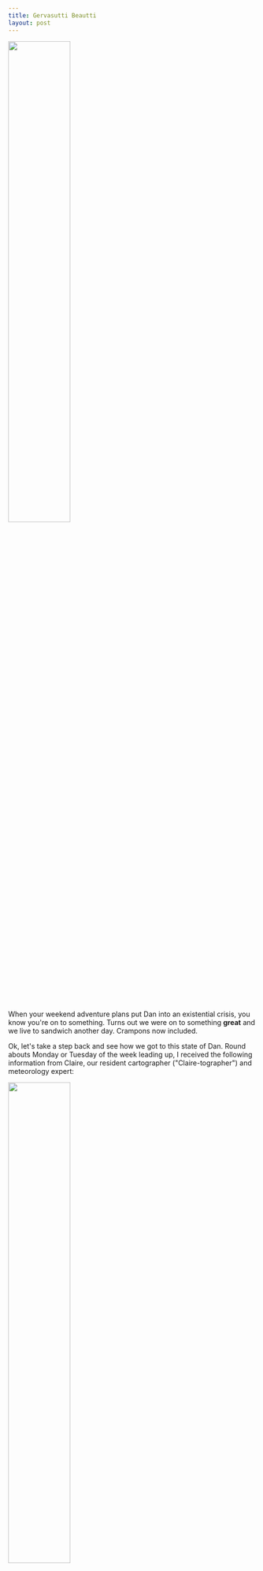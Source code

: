 ```yaml
---
title: Gervasutti Beautti
layout: post
---
```


<img src="{{ site.baseurl }}/images/gervasutti/gervasutti_sunrise.jpg" height="50%" width="50%">

When your weekend adventure plans put Dan into an existential crisis, you know you're 
on to something. Turns out we were on to something <b>great</b> and we live to
sandwich another day. Crampons now included.


Ok, let's take a step back and see how we got to this state of Dan. Round abouts
Monday or Tuesday of the week leading up, I received the following information
from Claire, our resident cartographer ("Claire-tographer") and meteorology expert:

<img src="{{ site.baseurl }}/images/gervasutti/aosta_forecast.png" height="50%" width="50%">

With this I came a step closer to understanding the early American forefathers
in their wish to go West (disregarding any genocidal notions) for with
this it was no longer our choice where or what
we were to do that weekend. For this, this was <em>Manifest Destiny</em> writ
on the largest of scales. The scales of the Alps.

Throughout the week it was rainy and grey in the Geneva area, though we weren't
deterred. We knew the weather was just "getting it out of its system". In addition,
Dan's birthday was this week and at dinner, when we were all their meeting a group
of Dan's lovely friends and getting to know Dan a bit better through their own eyes
and warmth towards him, it was a tacit assumption that he would be joining us
and we all silently pretended to not hear when the topic of him climbing
elsewhere that weekend came up. They say your mid-life crisis comes in the middle
of your thirties. This split-decision for the now thirty-four year old Dan happened
to be the seed of what was to become his.

The understanding was that we were to go to the Refuge Gervasutti. The "airplane
fuselage" stuck on the side of a moutain, serving as a bivouac for fellow alpine
adventurers. Come Friday evening, when plans were solidifying and it was
becoming clear that Dan would not be joining us, our nerves began to be tested.
The trek up to Gervasutti was rated as one of the more difficult hikes -- the
borderline between hiking and mountaineering becoming grey -- and Dan was clearly
worried that we might be getting in over our head. We would be starting relatively
late on this 5 hour trek and the unknown dangers of glaciers, snow, and climbing
that may have been coming disquited him. That evening, Dan got no work
done, secretly researching on camp-to-camp and elsewhere what the conditions,
difficulty, and exposure risks were for the trek up to Gervasutti (I say secretly
because in our office his computer screen faces me directly). His unease had its
effect and I too began researching alternatives. Dan even proposed that, after
his day of climbing, he would "meet up with us" at Gervasutti. His plan would be to
finish climbing, go through the Mont Blanc tunnel, put on his headlamp, and "start
walking". This was somewhat ridiculous and Claire did not agree with it, it being
more dangerous for himself to start a thousand meter trek in the late afternoon
with the sun soon going down behind the mountains. He should go climbing, do
what he had already agreed to before this. This, added with Sam's "can-do" attitude
and our need to stop by Vieux Campeur to pick up <em>everything</em> for Josh
on the way to Aosta, only aggravated Dan's unease. He paced back and forth.

Nevertheless, the fuselage prevailed and come nine o'clock in the morning on
Saturday we head out. I picked up Josh from Lafayette and we head to CERN to pick
up Claire who had to return the back-up RC phone to the ACR. I parked
at the kiss-and-fly zone of Entrance B, headed to the front entrance of 104 to
gather the whereabouts of Claire. She was spotted at the bike racks with a
sullen look and as I turned the corner lo and behold a Dan! Dan had apparently
woken up at the crack of dawn to go climbing and made it somehwere to buy credit
for his phone only to then use that credit to call his climbing partner to tell
him that he would not be climbing. What a goon! Was he sitting at CERN
for 2 hours waiting for us? We'll never know. I still wonder if he had slept
that evening -- the question of climbing versus a difficult mountain trek to a
unique bivouac weighing on him in the night.

So then we were off, Claire and Dan in Dan's Renault and Sam (picked up in Meyrin),
Josh, and I in my Yaris. On the way to Veiux Campeur the transition from Josh
not knowing what SYSK is to being a fan took place. He now knows how SPAM works.
At Vieux Campeur we picked up the needed
gear:
   1. 1 pair of crampons (for my boots)
   2. 2 pairs of ice-toothed Yak-trax for Sam and Josh
   3. 1 sleeping bag for Josh
   4. 2 Platypuses for Sam and Claire (no more wet sides for Claire)
   5. 1 climbing harness for Josh
   6. 1 macademia nut Clif bar for my stomach

All of which Sam paid for in order to take advantage of de-taxe, fulfilling
one of the benefits of having friends that live in Switzerland who adventure
in France :)

Before hitting the road again, we stopped at the Intermarche just down from
Vieux Campeur to pick the other provisions. Sam was on beverage duty, of course,
and Dan on dinner duty. I arrived a few minutes after and upon entering, Dan,
with a box of pasta and a bottle of olive oil in hand, had
dinner settled in less than five minutes. Sam was a bit longer looking for the
night's beverages. Once we had settled the cheese, bread, and meat situation and
other sandwich-related items we hit the road, this time for the Mont Blanc tunnel and beyond.

Josh had never been to Italy before and on our exiting the tunnel and into Italy
we stopped at the rest-stop just on the other side that lets out onto the view
of Courmayeur and Aosta valley before turning left into Plancipeux and past
the starting point of a previous adventure, Rifugio Boccalatte, which we spotted
perched up there beneath the Grande Jorasses. This time we were to start further
down this valley, Gervasutti being beneath the <em>Petit</em> Jorasses.

We parked at the edge of the river, began apportioning the food between our
packs, "relieved" ourselves in the river, and began the hike. Gervasutti could
not yet be spotted from the valley floor. We walked for about fifteen minutes
before questioning our certainty of the trail, Sam and Dan already disregarding
clearly marked paths (that were also on our map) for trails off-piste but in a more
direct way towards the mountain. Within an hour we were out of the woods and
traversing the bouldery moraine on the left edge of the valley-inlet at the
vertex of which, some 700 meters above our heads at this point, lay the still
out-of-sight hut. We had clearly diverged from the trail that Claire's map had
for us, but there were plenty of cairnes around. Being themselves built up of
small rocks they were difficult to spot from afar amids the moraine, so we hopped from one to the
other in a fog-of-war of sorts in the warm Italian sun. We crossed to the right
side of the valley-inlet and soon we knew we were on the correct path to the hut.

Not so long after we approached the first technical portion of the hike, a series
of blue ropes with arrows pointing up the rock wall:

<img src="{{ site.baseurl }}/images/gervasutti/rope_wall.png" height="50%" width="50%">

Not such a difficult traverse up but not so short, Dan supposing it to be on the order
of 70 to 80 meters up. At the top it flattened out to a grassy area and our juices
were really pumping (at least mine were) after the awesome climb.
And with this the refuge came into sight! I stupidly said we had roughly 90 minutes
to 2 hours left until reaching our home for evening. Boy was I wrong.

<img src="{{ site.baseurl }}/images/gervasutti/refuge_in_sight.png" height="50%" width="50%" title="Pointing out the refuge">

Walking just a bit further up we encountered the other bivouac in this area,
Le bivouac de Frébouze, which was little more than a boulder propped up with
a wind-break on one side made of pileup stones and room enough for 2, maybe 3,
people at most inside its grassy cavern. I thought it would be cozy with a camping
lantern and jet boil a'goin with coffee and steam. Although someone would run the
risk of getting frost-bitten feet in the night. Definitely not Claire's.
Claire-length ÷ Frébouze-length « 1.

<img src="{{ site.baseurl }}/images/gervasutti/look_whose_frebouze.png" height="25%" width="25%" title="Claire sees who's home">

From here on it was pretty smooth-sailing until we reached the snow-line. It wasn't
soo bad until it started getting relatively deep and we were fence-posting
it up: every few steps sinking down as our feet land in holes between the snow-hidden
rocks. What's more is that the yellow trail markers' trail was becoming
less and less traversable with with the snow and ice so our path began to become
more meandering and crossing around and over boulders that would not typically
be traversed except for the boost provided by the height of the snow. At this
point the sun had been behind the mountains for about an hour and the light was
becoming more and more diaphanous.

<img src="{{ site.baseurl }}/images/gervasutti/band_photo.png" height="25%" width="25%">


At this point, too, Sam and Josh were slowing
down a bit. From Claire's perspective, looking up to the refuge whose rate of approach
had been decreasing, this was not acceptable: having been able to have been at
the hut "ages ago". She said this out of ear shot of the others, of course. Only
later did we realize, and things became more clear, that the frequent stops and
taking on and off of shoe spikes
of Sam and Josh were also pit-stops to take swigs out of the whiskey-filled flask
that Josh had on him.

<img src="{{ site.baseurl }}/images/gervasutti/almost_there.png" height="25%" width="25%">

We were toying with the notion of being on a snowy mountain
in the dark and, argh, the hut was <em>just</em> out of reach! Were Dan's premonitions
and mid-life crisis fears were becoming true? We dared not speak it, but thunk it, the
echos of Claire's "...ages ago..." reverberating off the valley walls.
Here, too, we had apparently reached an impasse. The trail of the two people ahead of us
had petered out -- either we go up and over a steep, icy boulder that didn't seem possible,
go around this boulder on the left, coming dangerously close to the crevasse, or go to
the right and climb up an icy and snowly rock at the base of small waterfall. I tried
climbing up over the boulder, my pack trying to push me off as it knocked against the overhange
, and a few scrambly feet up it became clear that this was not the way. So I
back-scooted slowly down. Claire, having walked to the right a bit to no avail, also gave this
up-and-over a try -- doing the smart thing and taking off her giant pack first. Soon
she was back down. This did not look good. How the hell did they other guys get up? Where
were their trails?

As Sam and Josh arrived, Sam saw the obvious
path was the path that Claire and I had just determined impassable. So two minutes
later, as he was scooting backwards down, me becoming "testy" in my angst and dehydration
to get to the refuge, we decided to tackle the rightward path. This did not prove
as difficult as at first glance, having cleared out the snow and be careful on the
ice Dan was up quickly and we all were up soon after. Though one small miss... Phew. At this point we 
were at the foot of a long flat snow-field, and the two ahead of us were roped up walking
across. We could very well be at the edge of a glacier. 

This notion in mind, Dan pulled out his rope and began laying it out, handing us
each a length with which to tie in with our harnesses to link us all together. Dan
first, then Josh, myself, Sam, and Claire taking up the rear. If we all fell before
she started out on the potential glacier, we had the smallest of us to hold us in place.
Lords be with us. So we started out across the snow-field retracing the foot-steps of the
two ahead of us, who were now climbing up the rock wall at the base of the hut which
was now only some ~150 meters away. It officially became dark just after starting this slow
traverse and Dan, Claire, and myself switched on our headlamps.

We reached another set of blue ropes, this time a steep, almost vertical, ascent
up icy rocks in the dark. The refuge leaning out over the cliff-edge above us. The
lights now illuminating the windows. Dan hooked some climbing draws into the holds of the
blue ropes to attach the rope that connected us all, giving us some extra measure of safety, though
creating for some moments of confusion for the exhausted Josh who, in his dehydrated double-vision,
was about to unhook himself from all protection half way up the wall before
we all simultaneously yelled "No, not that rope!!" I think I heard the two strangers in the hut exclaim as well, they must have
been peering out through the window, sizing up their house-mates for the evening.

Soon enough we were all up and what a sight!

<img src="{{ site.baseurl }}/images/gervasutti/we_made_it.png" height="25%" width="25%">
<img src="{{ site.baseurl }}/images/gervasutti/last_one_up.png" height="25%" width="25%">

But where did Josh go? As I entered the hut, struggling with the rope and my boots and switching
into the pair of always-comfortable mountain-hut-loafers I "ciao'd" to the two
strangers and saw to my right, in the bunk-room, Josh sprawled out on a bunk bare-foot
and face in the crook of his arm. I think we broke Josh into mountain adventures,
which means more stops at Vieux Campeur for us!

I think we were all a bit in shock after such a long hike up, cutting it close in the dark,
for we kind of all just sat in the dining area of the hut in a daze reminiscing about
what we had just done. The two strangers, known only as Antonio and Andrea (or some
other Italian name starting with A!), offered us some lemon tea. This was absolutely delicious.
Topped off with some of Claire's "Grandpa's" aspirin, half of which ended up on my pants
and face-not-mouth, my daze began to settle and the warmth of the room soon
took over. With a stupid smile on my face, looking at the goofy christams ornaments
and paper christmas tree hanging on the wall, I exclaimed that we should have
Thanksgiving here! Why not? Who, other than us, would be willing to carry a
turkey and wine up a mountain? We just need the larger sized pots for Claire's and
Sam's jet boils.

We sat and chatted with each other and the two others for a bit
before our appetites began to rise. We broke out our food. As Sam took
out all of the wine: some 3 liters (1.5 of which in a big plastic bottle) and
a small bottle of champagne for Dan's birthday (Dan was not impressed at Sam's
sacrifice of light baggage). As it turned out our fellow house-mates were
also not going to continue climbing up in the morning -- for once we were not
the noisy mountain goers keeping everyone up -- and they, too, had brought
a bottle of wine. All was put on the table on offer.






